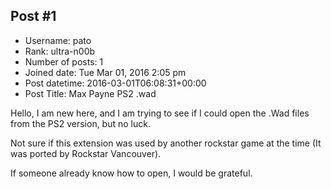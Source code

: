 ## Post #1
- Username: pato
- Rank: ultra-n00b
- Number of posts: 1
- Joined date: Tue Mar 01, 2016 2:05 pm
- Post datetime: 2016-03-01T06:08:31+00:00
- Post Title: Max Payne PS2 .wad

Hello, I am new here, and I am trying to see if I could open the .Wad files from the PS2 version, but no luck.

Not sure if this extension was used by another rockstar game at the time (It was ported by Rockstar Vancouver).

If someone already know how to open, I would be grateful.
